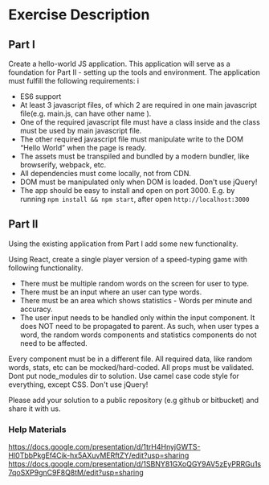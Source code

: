 # Exercise Description

## Part I
Create a hello-world JS application. This application will serve as a foundation for Part II - setting up the tools and environment. The application must fulfill the following requirements:
i
- ES6 support
- At least 3 javascript files, of which 2 are required in one main javascript file(e.g. main.js, can have other name ).
- One of the required javascript file must have a class inside and the class must be used by main javascript file.
- The other required javascript file must manipulate write to the DOM “Hello World” when the page is ready.
- The assets must be transpiled and bundled by a modern bundler, like browserify, webpack, etc.
- All dependencies must come locally, not from CDN.
- DOM must be manipulated only when DOM is loaded. Don't use jQuery!
- The app should be easy to install and open on port 3000. E.g. by running `npm install && npm start`, after open `http://localhost:3000`


## Part II
Using the existing application from Part I add some new functionality.

Using React, create a single player version of a speed-typing game with following functionality.

- There must be multiple random words on the screen for user to type.
- There must be an input where an user can type words.
- There must be an area which shows statistics - Words per minute and accuracy.
- The user input needs to be handled only within the input component. It does NOT need to be propagated to parent. As such, when user types a word, the random words components and statistics components do not need to be affected.

Every component must be in a different file.
All required data, like random words, stats, etc can be mocked/hard-coded.
All props must be validated.
Dont put node_modules dir to solution.
Use camel case code style for everything, except CSS.
Don't use jQuery!

Please add your solution to a public repository (e.g github or bitbucket) and share it with us. 

### Help Materials

https://docs.google.com/presentation/d/1trH4HnyjGWTS-Hl0TbbPkgEf4Cik-hx5AXuvMERftZY/edit?usp=sharing
https://docs.google.com/presentation/d/1SBNY81GXoQGY9AV5zEyPRRGu1s7qoSXP9gnC9F8Q8tM/edit?usp=sharing
